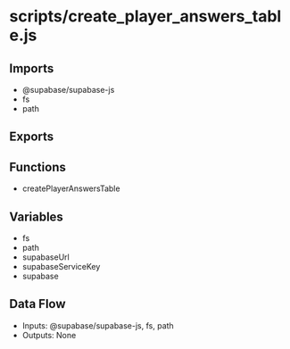 # scripts/create_player_answers_table.js

## Imports
- @supabase/supabase-js
- fs
- path

## Exports

## Functions
- createPlayerAnswersTable

## Variables
- fs
- path
- supabaseUrl
- supabaseServiceKey
- supabase

## Data Flow
- Inputs: @supabase/supabase-js, fs, path
- Outputs: None